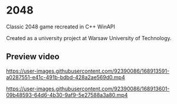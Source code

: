 # 2048

Classic 2048 game recreated in C++ WinAPI

Created as a university project at Warsaw University of Technology.

## Preview video

https://user-images.githubusercontent.com/92390086/168913591-a0287551-e41c-491b-bdbd-428a2ae569d0.mp4

https://user-images.githubusercontent.com/92390086/168913601-09b48593-64d6-4b30-9af9-5e27588a3a80.mp4

